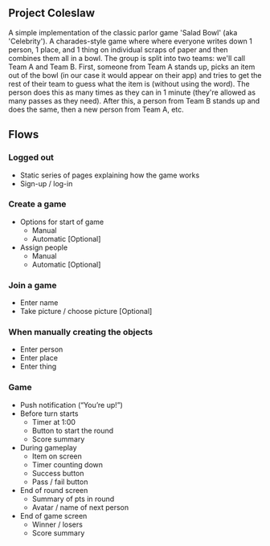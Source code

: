 ## Project Coleslaw

A simple implementation of the classic parlor game 'Salad Bowl' (aka 'Celebrity'). A charades-style game where where everyone writes down 1 person, 1 place, and 1 thing on individual scraps of paper and then combines them all in a bowl. The group is split into two teams: we'll call Team A and Team B. First, someone from Team A stands up, picks an item out of the bowl (in our case it would appear on their app) and tries to get the rest of their team to guess what the item is (without using the word). The person does this as many times as they can in 1 minute (they're allowed as many passes as they need). After this, a person from Team B stands up and does the same, then a new person from Team A, etc.

## Flows

### Logged out
- Static series of pages explaining how the game works
- Sign-up / log-in

### Create a game
- Options for start of game
  - Manual
  - Automatic [Optional]
- Assign people
  - Manual
  - Automatic [Optional]

### Join a game
- Enter name
- Take picture / choose picture [Optional]

### When manually creating the objects
- Enter person
- Enter place
- Enter thing

### Game
- Push notification (“You’re up!”)
- Before turn starts
  - Timer at 1:00
  - Button to start the round
  - Score summary
- During gameplay
  - Item on screen
  - Timer counting down
  - Success button
  - Pass / fail button
- End of round screen
  - Summary of pts in round
  - Avatar / name of next person
- End of game screen
  - Winner / losers
  - Score summary
